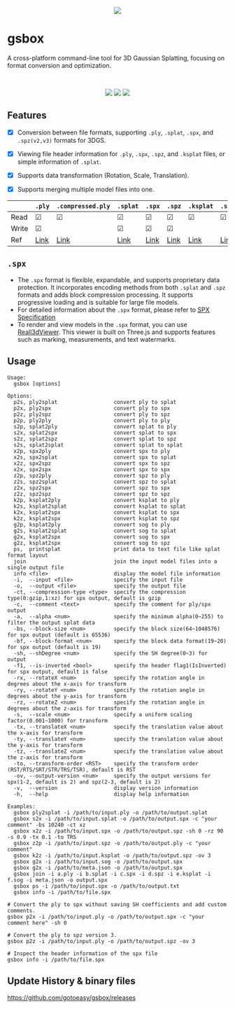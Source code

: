 <p align=center>
<img src="https://gotoeasy.github.io/3dgs/gsbox.png"/>
</p>


# gsbox

A cross-platform command-line tool for 3D Gaussian Splatting, focusing on format conversion and optimization.

<br>

<p align="center">
    <a href="https://repo-sam.inria.fr/fungraph/3d-gaussian-splatting/"><img src="https://img.shields.io/badge/model-3DGS-brightgreen.svg"></a>
    <a href="https://github.com/gotoeasy/gsbox/releases/latest"><img src="https://img.shields.io/github/release/gotoeasy/gsbox.svg"></a>
    <a href="https://github.com/gotoeasy/gsbox/blob/master/LICENSE"><img src="https://img.shields.io/github/license/gotoeasy/gsbox"></a>
<p>

## Features
- [x] Conversion between file formats, supporting `.ply`, `.splat`, `.spx`, and `.spz(v2,v3)` formats for 3DGS.
- [x] Viewing file header information for `.ply`, `.spx`, `.spz`, and `.ksplat` files, or simple information of `.splat`.
- [x] Supports data transformation (Rotation, Scale, Translation).
- [x] Supports merging multiple model files into one.


|       | `.ply`   | `.compressed.ply` | `.splat` | `.spx`   | `.spz`  | `.ksplat` | `.sog` |
|-------|----------|-------------------|----------|----------|---------|-----------|-----------|
| Read  | &#9745; |  &#9745;      | &#9745; | &#9745; | &#9745; | &#9745; | &#9745; |
| Write | &#9745; |               | &#9745; | &#9745; | &#9745; |         |         |
| Ref   |  <a href="https://repo-sam.inria.fr/fungraph/3d-gaussian-splatting/">Link</a> |  <a href="https://github.com/playcanvas/supersplat">Link</a> | <a href="https://github.com/antimatter15/splat">Link</a> | <a href="https://github.com/reall3d-com/Reall3dViewer/blob/main/SPX_EN.md">Link</a> | <a href="https://github.com/nianticlabs/spz">Link</a> | <a href="https://github.com/mkkellogg/GaussianSplats3D">Link</a> | <a href="https://github.com/playcanvas/splat-transform">Link</a> |


## `.spx`
- The `.spx` format is flexible, expandable, and supports proprietary data protection. It incorporates encoding methods from both `.splat` and `.spz` formats and adds block compression processing. It supports progressive loading and is suitable for large file models.
- For detailed information about the `.spx` format, please refer to [SPX Specification](https://github.com/reall3d-com/Reall3dViewer/blob/main/SPX_EN.md)
- To render and view models in the `.spx` format, you can use [Reall3dViewer](https://github.com/reall3d-com/Reall3dViewer). This viewer is built on Three.js and supports features such as marking, measurements, and text watermarks.

## Usage
```shell
Usage:
  gsbox [options]

Options:
  p2s, ply2splat                  convert ply to splat
  p2x, ply2spx                    convert ply to spx
  p2z, ply2spz                    convert ply to spz
  p2p, ply2ply                    convert ply to ply
  s2p, splat2ply                  convert splat to ply
  s2x, splat2spx                  convert splat to spx
  s2z, splat2spz                  convert splat to spz
  s2s, splat2splat                convert splat to splat
  x2p, spx2ply                    convert spx to ply
  x2s, spx2splat                  convert spx to splat
  x2z, spx2spz                    convert spx to spz
  x2x, spx2spx                    convert spx to spx
  z2p, spz2ply                    convert spz to ply
  z2s, spz2splat                  convert spz to splat
  z2x, spz2spx                    convert spz to spx
  z2z, spz2spz                    convert spz to spz
  k2p, ksplat2ply                 convert ksplat to ply
  k2s, ksplat2splat               convert ksplat to splat
  k2x, ksplat2spx                 convert ksplat to spx
  k2z, ksplat2spx                 convert ksplat to spz
  g2p, ksplat2ply                 convert sog to ply
  g2s, ksplat2splat               convert sog to splat
  g2x, ksplat2spx                 convert sog to spx
  g2z, ksplat2spx                 convert sog to spz
  ps,  printsplat                 print data to text file like splat format layout
  join                            join the input model files into a single output file
  info <file>                     display the model file information
  -i,  --input <file>             specify the input file
  -o,  --output <file>            specify the output file
  -ct, --compression-type <type>  specify the compression type(0:gzip,1:xz) for spx output, default is gzip
  -c,  --comment <text>           specify the comment for ply/spx output
  -a,  --alpha <num>              specify the minimum alpha(0~255) to filter the output splat data
  -bs, --block-size <num>         specify the block size(64~1048576) for spx output (default is 65536)
  -bf, --block-format <num>       specify the block data format(19~20) for spx output (default is 19)
  -sh, --shDegree <num>           specify the SH degree(0~3) for output
  -f1, --is-inverted <bool>       specify the header flag1(IsInverted) for spx output, default is false
  -rx, --rotateX <num>            specify the rotation angle in degrees about the x-axis for transform
  -ry, --rotateY <num>            specify the rotation angle in degrees about the y-axis for transform
  -rz, --rotateZ <num>            specify the rotation angle in degrees about the z-axis for transform
  -s,  --scale <num>              specify a uniform scaling factor(0.001~1000) for transform
  -tx, --translateX <num>         specify the translation value about the x-axis for transform
  -ty, --translateY <num>         specify the translation value about the y-axis for transform
  -tz, --translateZ <num>         specify the translation value about the z-axis for transform
  -to, --transform-order <RST>    specify the transform order (RST/RTS/SRT/STR/TRS/TSR), default is RST
  -ov, --output-version <num>     specify the output versions for spx(1-2, default is 2) and spz(2-3, default is 2)
  -v,  --version                  display version information
  -h,  --help                     display help information

Examples:
  gsbox ply2splat -i /path/to/input.ply -o /path/to/output.splat
  gsbox s2x -i /path/to/input.splat -o /path/to/output.spx -c "your comment" -bs 10240 -ct xz
  gsbox x2z -i /path/to/input.spx -o /path/to/output.spz -sh 0 -rz 90 -s 0.9 -tx 0.1 -to TRS
  gsbox z2p -i /path/to/input.spz -o /path/to/output.ply -c "your comment"
  gsbox k2z -i /path/to/input.ksplat -o /path/to/output.spz -ov 3
  gsbox g2x -i /path/to/input.sog -o /path/to/output.spx
  gsbox g2x -i /path/to/meta.json -o /path/to/output.spx
  gsbox join -i a.ply -i b.splat -i c.spx -i d.spz -i e.ksplat -i f.sog -i meta.json -o output.spx
  gsbox ps -i /path/to/input.spx -o /path/to/output.txt
  gsbox info -i /path/to/file.spx

# Convert the ply to spx without saving SH coefficients and add custom comments.
gsbox p2x -i /path/to/input.ply -o /path/to/output.spx -c "your comment here" -sh 0

# Convert the ply to spz version 3.
gsbox p2z -i /path/to/input.ply -o /path/to/output.spz -ov 3

# Inspect the header information of the spx file
gsbox info -i /path/to/file.spx
```

## Update History & binary files
https://github.com/gotoeasy/gsbox/releases
